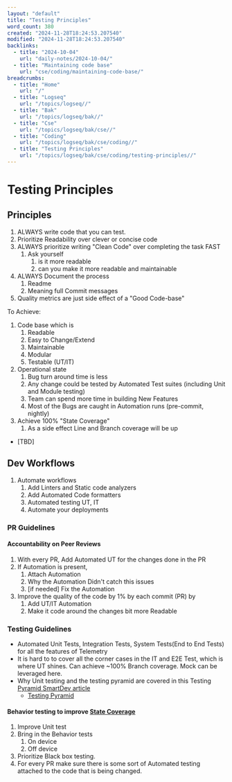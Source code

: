 ```yaml
---
layout: "default"
title: "Testing Principles"
word_count: 380
created: "2024-11-28T18:24:53.207540"
modified: "2024-11-28T18:24:53.207540"
backlinks:
  - title: "2024-10-04"
    url: "daily-notes/2024-10-04/"
  - title: "Maintaining code base"
    url: "cse/coding/maintaining-code-base/"
breadcrumbs:
  - title: "Home"
    url: "/"
  - title: "Logseq"
    url: "/topics/logseq//"
  - title: "Bak"
    url: "/topics/logseq/bak//"
  - title: "Cse"
    url: "/topics/logseq/bak/cse//"
  - title: "Coding"
    url: "/topics/logseq/bak/cse/coding//"
  - title: "Testing Principles"
    url: "/topics/logseq/bak/cse/coding/testing-principles//"
---
```

# Testing Principles

## Principles

1. ALWAYS write code that you can test.
2. Prioritize Readability over clever or concise code
3. ALWAYS prioritize writing "Clean Code" over completing the task FAST
    1. Ask yourself
        1. is it more readable
        2. can you make it more readable and maintainable
4. ALWAYS Document the process
    1. Readme
    2. Meaning full Commit messages
5. Quality metrics are just side effect of a "Good Code-base"

To Achieve:

1. Code base which is
   1. Readable
   2. Easy to Change/Extend
   3. Maintainable
   4. Modular
   5. Testable (UT/IT)
2. Operational state
   1. Bug turn around time is less
   2. Any change could be tested by Automated Test suites (including Unit and Module testing)
   3. Team can spend more time in building New Features
   4. Most of the Bugs are caught in Automation runs (pre-commit, nightly)
3. Achieve 100% "State Coverage"
   1. As a side effect Line and Branch coverage will be up

- [TBD]

## Dev Workflows

1. Automate workflows
    1. Add Linters and Static code analyzers
    2. Add Automated Code formatters
    3. Automated testing UT, IT
    4. Automate your deployments

### PR Guidelines

#### Accountability on Peer Reviews

1. With every PR, Add Automated UT for the changes done in the PR
2. If Automation is present,
   1. Attach Automation
   2. Why the Automation Didn't catch this issues
   3. [if needed] Fix the Automation
3. Improve the quality of the code by 1% by each commit (PR) by
   1. Add UT/IT Automation
   2. Make it code around the changes bit more Readable

### Testing Guidelines

- Automated Unit Tests, Integration Tests, System Tests(End to End Tests) for all the features of Telemetry
- It is hard to to cover all the corner cases in the IT and E2E Test, which is where UT shines. Can achieve ~100% Branch coverage. Mock can be leveraged here.
- Why Unit testing and the testing pyramid are covered in this Testing [Pyramid SmartDev article](https://wiki.cisco.com/display/SMARTDEV/Testing+Pyramid)
  - [Testing Pyramid](docs/cse/coding/testing-pyramid/index/)

#### Behavior testing to improve [State Coverage](docs/state-coverage/index/)

1. Improve Unit test
2. Bring in the Behavior tests
   1. On device
   2. Off device
3. Prioritize Black box testing.
4. For every PR make sure there is some sort of Automated testing attached to the code that is being changed.

